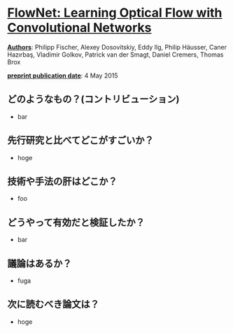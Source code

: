 # [FlowNet: Learning Optical Flow with Convolutional Networks](https://arxiv.org/pdf/1504.06852.pdf)
**<u>Authors</u>**: Philipp Fischer, Alexey Dosovitskiy, Eddy Ilg, Philip Häusser, Caner Hazırbaş, Vladimir Golkov, Patrick van der Smagt, Daniel Cremers, Thomas Brox

**<u>preprint publication date</u>**: 4 May 2015

## どのようなもの？(コントリビューション)
* bar

## 先行研究と比べてどこがすごいか？
* hoge

## 技術や手法の肝はどこか？
* foo

## どうやって有効だと検証したか？
* bar

## 議論はあるか？
* fuga

## 次に読むべき論文は？
* hoge
